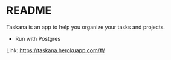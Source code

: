 # README

Taskana is an app to help you organize your tasks and projects.

* Run with Postgres

Link: https://taskana.herokuapp.com/#/
